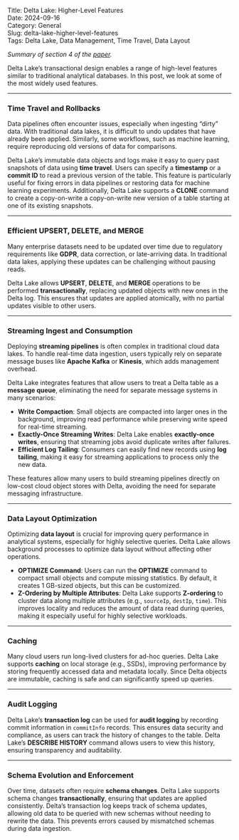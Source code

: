 Title: Delta Lake: Higher-Level Features  
Date: 2024-09-16  
Category: General  
Slug: delta-lake-higher-level-features  
Tags: Delta Lake, Data Management, Time Travel, Data Layout

*Summary of section 4 of the [paper](https://www.vldb.org/pvldb/vol13/p3411-armbrust.pdf).*

Delta Lake’s transactional design enables a range of high-level features similar to traditional analytical databases. In this post, we look at some of the most widely used features.

---

### Time Travel and Rollbacks  
Data pipelines often encounter issues, especially when ingesting “dirty” data. With traditional data lakes, it is difficult to undo updates that have already been applied. Similarly, some workflows, such as machine learning, require reproducing old versions of data for comparisons.

Delta Lake’s immutable data objects and logs make it easy to query past snapshots of data using **time travel**. Users can specify a **timestamp** or a **commit ID** to read a previous version of the table. This feature is particularly useful for fixing errors in data pipelines or restoring data for machine learning experiments. Additionally, Delta Lake supports a **CLONE** command to create a copy-on-write a copy-on-write new version of a table starting at one of its existing snapshots.

---

### Efficient UPSERT, DELETE, and MERGE  
Many enterprise datasets need to be updated over time due to regulatory requirements like **GDPR**, data correction, or late-arriving data. In traditional data lakes, applying these updates can be challenging without pausing reads.

Delta Lake allows **UPSERT**, **DELETE**, and **MERGE** operations to be performed **transactionally**, replacing updated objects with new ones in the Delta log. This ensures that updates are applied atomically, with no partial updates visible to other users.

---

### Streaming Ingest and Consumption  
Deploying **streaming pipelines** is often complex in traditional cloud data lakes. To handle real-time data ingestion, users typically rely on separate message buses like **Apache Kafka** or **Kinesis**, which adds management overhead.

Delta Lake integrates features that allow users to treat a Delta table as a **message queue**, eliminating the need for separate message systems in many scenarios:
- **Write Compaction**: Small objects are compacted into larger ones in the background, improving read performance while preserving write speed for real-time streaming.
- **Exactly-Once Streaming Writes**: Delta Lake enables **exactly-once writes**, ensuring that streaming jobs avoid duplicate writes after failures.
- **Efficient Log Tailing**: Consumers can easily find new records using **log tailing**, making it easy for streaming applications to process only the new data.

These features allow many users to build streaming pipelines directly on low-cost cloud object stores with Delta, avoiding the need for separate messaging infrastructure.

---

### Data Layout Optimization  
Optimizing **data layout** is crucial for improving query performance in analytical systems, especially for highly selective queries. Delta Lake allows background processes to optimize data layout without affecting other operations. 

- **OPTIMIZE Command**: Users can run the **OPTIMIZE** command to compact small objects and compute missing statistics. By default, it creates 1 GB-sized objects, but this can be customized.
- **Z-Ordering by Multiple Attributes**: Delta Lake supports **Z-ordering** to cluster data along multiple attributes (e.g., `sourceIp`, `destIp`, `time`). This improves locality and reduces the amount of data read during queries, making it especially useful for highly selective workloads.

---

### Caching  
Many cloud users run long-lived clusters for ad-hoc queries. Delta Lake supports **caching** on local storage (e.g., SSDs), improving performance by storing frequently accessed data and metadata locally. Since Delta objects are immutable, caching is safe and can significantly speed up queries.

---

### Audit Logging  
Delta Lake’s **transaction log** can be used for **audit logging** by recording commit information in `commitInfo` records. This ensures data security and compliance, as users can track the history of changes to the table. Delta Lake’s **DESCRIBE HISTORY** command allows users to view this history, ensuring transparency and auditability.

---

### Schema Evolution and Enforcement  
Over time, datasets often require **schema changes**. Delta Lake supports schema changes **transactionally**, ensuring that updates are applied consistently. Delta’s transaction log keeps track of schema updates, allowing old data to be queried with new schemas without needing to rewrite the data. This prevents errors caused by mismatched schemas during data ingestion.
